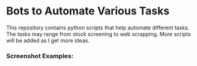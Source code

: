 # Bots to Automate Various Tasks

This repository contains python scripts that help automate different tasks.  The tasks may range from stock screening to web scrapping.
More scripts will be added as I get more ideas.

### Screenshot Examples:
